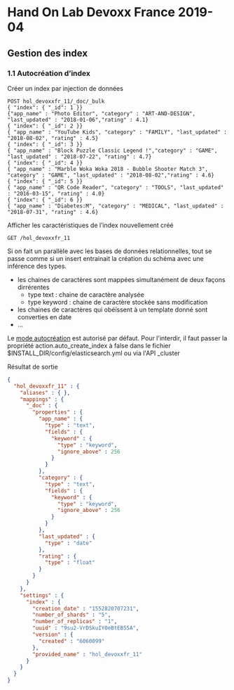 # Hand On Lab Devoxx France 2019-04
## Gestion des index
### 1.1 Autocréation d’index

Créer un index par injection de données
```shell
POST hol_devoxxfr_11/_doc/_bulk
{ "index": { "_id": 1 }}
{"app_name" : "Photo Editor", "category" : "ART-AND-DESIGN", "last_updated" : "2018-01-06","rating" : 4.1}
{ "index": { "_id": 2 }}
{ "app_name" : "YouTube Kids", "category" : "FAMILY", "last_updated" : "2018-08-02", "rating" : 4.5}
{ "index": { "_id": 3 }}      
{ "app_name" : "Block Puzzle Classic Legend !","category" : "GAME", "last_updated" : "2018-07-22", "rating" : 4.7}
{ "index": { "_id": 4 }}      
{ "app_name" : "Marble Woka Woka 2018 - Bubble Shooter Match 3", "category" : "GAME", "last_updated" : "2018-08-02","rating" : 4.6}
{ "index": { "_id": 5 }}      
{ "app_name" : "QR Code Reader", "category" : "TOOLS", "last_updated" : "2016-03-15", "rating" : 4.0}
{ "index": { "_id": 6 }}      
{ "app_name" : "Diabetes:M", "category" : "MEDICAL", "last_updated" : "2018-07-31", "rating" : 4.6}
```


Afficher les caractéristiques de l’index nouvellement créé
```shell
GET /hol_devoxxfr_11
```

Si on fait un parallèle avec les bases de données relationnelles, tout se passe comme si un insert entrainait la création du schéma avec une inférence des types.
* les chaines de caractères sont mappées simultanément de deux façons dirrérentes
    * type text : chaine de caractère analysée
    * type keyword : chaine de caractère stockée sans modification
* les chaines de caractères qui obéïssent à un template donné sont converties en date
* ... 

Le [mode autocréation](https://www.elastic.co/guide/en/elasticsearch/reference/master/docs-index_.html) est autorisé par défaut. Pour l'interdir, il faut passer la propriété action.auto_create_index à false dans le fichier $INSTALL_DIR/config/elasticsearch.yml ou via l'API _cluster


Résultat de sortie
```json
{
  "hol_devoxxfr_11" : {
    "aliases" : { },
    "mappings" : {
      "_doc" : {
        "properties" : {
          "app_name" : {
            "type" : "text",
            "fields" : {
              "keyword" : {
                "type" : "keyword",
                "ignore_above" : 256
              }
            }
          },
          "category" : {
            "type" : "text",
            "fields" : {
              "keyword" : {
                "type" : "keyword",
                "ignore_above" : 256
              }
            }
          },
          "last_updated" : {
            "type" : "date"
          },
          "rating" : {
            "type" : "float"
          }
        }
      }
    },
    "settings" : {
      "index" : {
        "creation_date" : "1552820707231",
        "number_of_shards" : "5",
        "number_of_replicas" : "1",
        "uuid" : "9su2-VrDSkuIY0eBtEB55A",
        "version" : {
          "created" : "6060099"
        },
        "provided_name" : "hol_devoxxfr_11"
      }
    }
  }
}
```